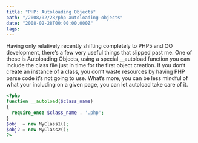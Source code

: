 ```yaml
---
title: "PHP: Autoloading Objects"
path: "/2008/02/28/php-autoloading-objects"
date: "2008-02-28T00:00:00.000Z"
tags:
---
```


Having only relatively recently shifting completely to PHP5 and OO development, there’s a few very useful things that slipped past me. One of these is Autoloading Objects, using a special __autoload function you can include the class file just in time for the first object creation. If you don’t create an instance of a class, you don’t waste resources by having PHP parse code it’s not going to use. What’s more, you can be less mindful of what your including on a given page, you can let autoload take care of it.

```php
<?php
function __autoload($class_name)
{
  require_once $class_name . '.php';
}
$obj  = new MyClass1();
$obj2 = new MyClass2();
?>
```
